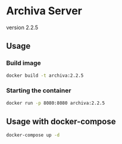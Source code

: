 # Archiva Server

version 2.2.5

## Usage

### Build image

```sh
docker build -t archiva:2.2.5
```

### Starting the container

```sh
docker run -p 8080:8080 archiva:2.2.5
```

## Usage with docker-compose

```sh
docker-compose up -d
```
